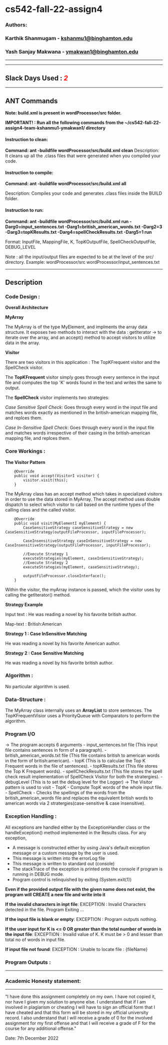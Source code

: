 # cs542-fall-22-assign4

### Authors:
### Karthik Shanmugam - kshanmu1@binghamton.edu
### Yash Sanjay Makwana - ymakwan1@binghamton.edu
-----------------------------------------------------------------------
-----------------------------------------------------------------------
## Slack Days Used : <span style="color:red">*2*</span>

-----------------------------------------------------------------------

## ANT Commands 
 **Note: build.xml is present in wordProcessor/src folder.**

 **IMPORTANT! : Run all the following commands from the ~/cs542-fall-22-assign4-team-kshanmu1-ymakwan1/ directory**


#### Instruction to clean:

**Command: ant -buildfile wordProcessor/src/build.xml clean**
Description: It cleans up all the .class files that were generated when you
compiled your code.

#### Instruction to compile:

 **Command: ant -buildfile wordProcessor/src/build.xml all**

Description: Compiles your code and generates .class files inside the BUILD folder.

#### Instruction to run:

 **Command: ant -buildfile wordProcessor/src/build.xml run -Darg0=input_sentences.txt -Darg1=british_american_words.txt -Darg2=3 -Darg3=topKResults.txt -Darg4=spellCheckResults.txt -Darg5=1 run**

Format: InputFile, MappingFile, K, TopKOutputFile, SpellCheckOutputFile, DEBUG_LEVEL

Note : all the input/output files are expected to be at the level of the src/ directory. Example:
wordProcessor/src
wordProcessor/input_sentences.txt

-----------------------------------------------------------------------
## Description

### Code Design :

**Overall Architecture**

**MyArray**

The MyArray is of the type MyElement, and implments the array data structure. It exposes two methods to interact with the data : getIterator -> to iterate over the array, and an accept() method to accept visitors to utilize data in the array. 

**Visitor**

There are two visitors in this application : The TopKFrequent visitor and the SpellCheck visitor. 

The **TopKFrequent** visitor simply goes through every sentence in the input file and computes the top 'K' words found in the text and writes the same to output. 

The **SpellCheck** visitor implements two strategies:

*Case Sensitive Spell Check*:
Goes through every word in the input file and matches words exactly as mentioned in the british-american mapping file, and replces them. 

*Case In-Sensitive Spell Check*:
Goes through every word in the input file and matches words irrespective of their casing in the british-american mapping file, and replces them. 

### **Core Workings :**


**The Visitor Pattern**

```
    @Override
    public void accept(VisitorI visitor) {
        visitor.visit(this);
    }

```
The MyArray class has an accept method which takes in specialized visitors in order to use the data stored in MyArray. The accept method uses double dispatch to select which visitor to call based on the runtime types of the calling class and the called visitor. 

```
    @Override
    public void visit(MyElementI myElement) {
        CaseSensitiveStrategy caseSensitiveStrategy = new CaseSensitiveStrategy(outputFileProcessor, inputFileProcessor);
        
        CaseInsensitiveStrategy caseInSensitiveStrategy = new CaseInsensitiveStrategy(outputFileProcessor, inputFileProcessor);

        //Execute Strategy 1
        executeStrategies(myElement, caseInSensitiveStrategy);
        //Execute Strategy 2
        executeStrategies(myElement, caseSensitiveStrategy);
        
        outputFileProcessor.closeInterface();
    }
```

Within the visitor, the myArray instance is passed, which the visitor uses by calling the getIterator() method. 

**Strategy Example**

Input text  : He was reading a novel by his favorite british author.

Map-text : British:American

**Strategy 1 : Case InSensitive Matching**

He was reading a novel by his favorite American author.

**Strategy 2 : Case Sensitive Matching**

He was reading a novel by his favorite british author.

### Algorithm :

No particular algorithm is used.
 
### Data-Structure :

The MyArray class internally uses an **ArrayList** to store sentences. The TopKFrequentVisior uses a PriorityQueue with Comparators to perform the algorithm. 

### Program I/O

-> The program accepts 6 arguments
    - input_sentences.txt file (This input file contains sentences in form of a paragraph).
    - british_american_words.txt file (This file contains british to american words in the form of british:american).
    - topK (This is to calculae the Top K Frequent words in the file of sentences).
    - topKResults.txt (This file stores the Top K Frequent words).
    - spellCheckResults.txt (This file stores the spell check result implementation of SpellCheck Visitor for both  the stratergies).
    - debugLevel (This is to set the debug level for the Logger)
-> The Visitor pattern is used to visit
    - TopK - Compute TopK words of the whole input file.
    - SpellCheck - Checks the spellings of the words from the british_american_words file and replaces the equivalent british words to american words via 2 stratergies(case-sensitive & case insensitive).


### Exception Handling :

All exceptions are handled either by the ExceptionHandler class or the handleException() method implemented in the Results class. 
For any exception,
 - A message is constructed either by using Java's default exception message or a custom message by the user is used.
 - This message is written into the errorLog file
 - This message is written to standard out (console)
 - The stackTrace of the exception is printed onto the console if program is running in DEBUG mode.
 - Program control is relinquished by exiting (System.exit(1))


**Even if the provided output file with the given name does not exist, the program will CREATE a new file and write into it**

**If the invalid characters in inpt file**:
EXCEPTION : Invalid Characters detected in the file. Program Exiting ... 

**If the input file is blank or empty**:
EXCEPTION : Program outputs nothing. 

**If the user input for K is <= 0  OR  greater than the total number of words in the input file**:
EXCEPTION : Invalid value of K. K must be > 0 and lesser than total no of words in input file.


**If input file not found**:
EXCEPTION : Unable to locate file : {fileName}

### Program Outputs :

-----------------------------------------------------------------------
### Academic Honesty statement:
-----------------------------------------------------------------------

"I have done this assignment completely on my own. I have not copied
it, nor have I given my solution to anyone else. I understand that if
I am involved in plagiarism or cheating I will have to sign an
official form that I have cheated and that this form will be stored in
my official university record. I also understand that I will receive a
grade of 0 for the involved assignment for my first offense and that I
will receive a grade of F for the course for any additional
offense."

Date: 7th December 2022
